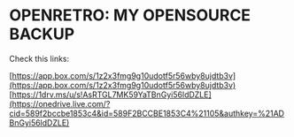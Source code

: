 OPENRETRO: MY OPENSOURCE BACKUP
===============================

Check this links:

[https://app.box.com/s/1z2x3fmg9g10udotf5r56wby8ujdtb3v](https://app.box.com/s/1z2x3fmg9g10udotf5r56wby8ujdtb3v) 
[https://1drv.ms/u/s!AsRTGL7MK59YaTBnGyi56ldDZLE](https://onedrive.live.com/?cid=589f2bccbe1853c4&id=589F2BCCBE1853C4%21105&authkey=%21ADBnGyi56ldDZLE) 
